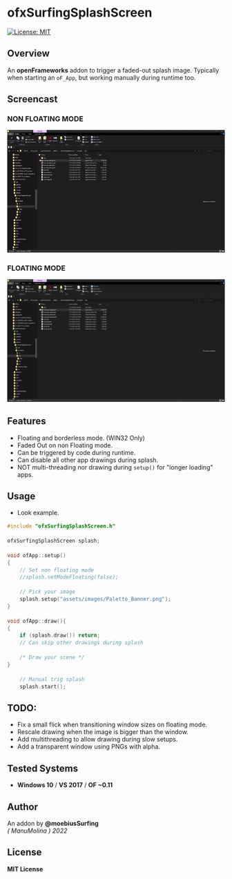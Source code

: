 # ofxSurfingSplashScreen
[![License: MIT](https://img.shields.io/badge/License-MIT-yellow.svg)](https://opensource.org/licenses/MIT)

## Overview
An **openFrameworks** addon to trigger a faded-out splash image. Typically when starting an `oF_App`, but working manually during runtime too.

## Screencast

### NON FLOATING MODE
![](ofxSurfingSplashScreen2.gif)

### FLOATING MODE
![](ofxSurfingSplashScreen.gif)

## Features
- Floating and borderless mode. (WIN32 Only)
- Faded Out on non Floating mode.
- Can be triggered by code during runtime.
- Can disable all other app drawings during splash.
- NOT multi-threading nor drawing during `setup()` for "longer loading" apps.

## Usage

* Look example.

```.cpp	
#include "ofxSurfingSplashScreen.h"

ofxSurfingSplashScreen splash;

void ofApp::setup()
{
	// Set non floating mode
	//splash.setModeFloating(false); 

	// Pick your image
	splash.setup("assets/images/Paletto_Banner.png");
}

void ofApp::draw(){
{
	if (splash.draw()) return;
	// Can skip other drawings during splash 

	/* Draw your scene */
}

	// Manual trig splash
	splash.start();
```

## TODO:
* Fix a small flick when transitioning window sizes on floating mode.
* Rescale drawing when the image is bigger than the window.
* Add multithreading to allow drawing during slow setups.
* Add a transparent window using PNGs with alpha.  

## Tested Systems
* **Windows 10** / **VS 2017** / **OF ~0.11**

## Author
An addon by **@moebiusSurfing**  
*( ManuMolina ) 2022*  

## License
**MIT License**